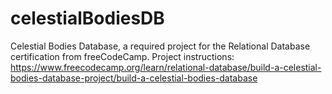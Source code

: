# celestialBodiesDB

Celestial Bodies Database, a required project for the Relational Database certification from freeCodeCamp.
Project instructions: https://www.freecodecamp.org/learn/relational-database/build-a-celestial-bodies-database-project/build-a-celestial-bodies-database
